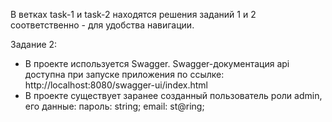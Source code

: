 В ветках task-1 и task-2 находятся решения заданий 1 и 2 соответственно - для удобства навигации.

Задание 2:

- В проекте используется Swagger. Swagger-документация api доступна при запуске приложения по ссылке: http://localhost:8080/swagger-ui/index.html
- В проекте существует заранее созданный пользователь роли admin, его данные:  пароль: string; email: st@ring;
